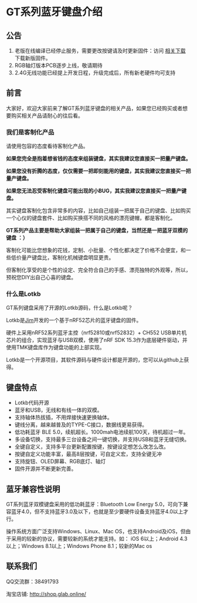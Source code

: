 
GT系列蓝牙键盘介绍
=====================

公告
-----
1. 老版在线编译已经停止服务，需要更改按键请及时更新固件：访问 [相关下载](download.md) 下载新版固件。
2. RGB轴灯版本PCB逐步上线，敬请期待
3. 2.4G无线功能已经提上开发日程，升级完成后，所有新老硬件均可支持

前言
-----
大家好，欢迎大家前来了解GT系列蓝牙键盘的相关产品，如果您已经购买或者想要购买相关产品请耐心的往后看。

### 我们是客制化产品

请使用包容的态度看待客制化产品。

**如果您完全是抱着想省钱的态度来组装键盘，其实我建议您直接买一把量产键盘。**

**如果您没有折腾的态度，仅仅需要一把即刻能用的键盘，其实我建议您直接买一把量产键盘。**

**如果您无法忍受客制化键盘可能出现的小BUG，其实我建议您直接买一把量产键盘。**


其实键盘客制化包含非常多的内容，比如自己组装一把属于自己的键盘、比如购买一个心仪的键盘套件、比如购买换搭不同的风格的漂亮键帽，都是客制化。

**GT系列产品主要是帮助大家组装一把属于自己的键盘，当然还是一把蓝牙双模的键盘 ：）**

客制化可能比您想象的花钱，定制、小批量、个性化都决定了价格不会便宜，和一些低价量产键盘比，客制化机械键盘明显更贵。

但客制化享受的是个性的设定、完全符合自己的手感、漂亮独特的外观等，所以，预祝您DIY出自己心喜的键盘。

### 什么是Lotkb

GT系列键盘采用了开源的Lotkb源码，什么是Lotkb呢？

Lotkb是[Jim](https://lotlab.org/)开发的一个基于nRF52芯片的蓝牙键盘的固件。

硬件上采用nRF52系列蓝牙主控（nrf52810或nrf52832）+ CH552 USB单片机芯片的组合，实现蓝牙与USB双模，使用了nRF SDK 15.3作为底层硬件驱动，并使用TMK键盘库作为键盘功能的上部实现。

Lotkb是一个开源项目，其软件源码与硬件设计都是开源的，您可以从github上获得。



键盘特点
-----
- Lotkb代码开源
- 蓝牙和USB，无线和有线一体的双模。
- 支持轴体热拔插，不用焊接快速更换轴体。
- 键线分离，越来越普及的TYPE-C接口，数据线更易获得。
- 低功耗蓝牙 BLE 5.0，续航超长。1000mah电池续航100天，待机超过一年。
- 多设备切换，支持最多三台设备之间一键切换，并支持USB和蓝牙无缝切换。
- 全键自定义，支持多平台更新配置按键，按键设定想怎么改怎么改。
- 按键自定义功能丰富，最高8层按键，可自定义宏，支持全键无冲
- 支持旋钮、OLED屏幕、RGB底灯、轴灯
- 固件开源并不断更新完善。

蓝牙兼容性说明
-----
GT系列蓝牙双模键盘采用的低功耗蓝牙：Bluetooth Low Energy 5.0，可向下兼容蓝牙4.0，但不支持蓝牙3.0及以下，也就是至少要硬件设备支持蓝牙4.0以上才行。

操作系统方面广泛支持Windows、Linux、Mac OS，也支持Android及iOS，但由于采用的较新的协议，需要较新的系统才能支持。如： iOS 6以上；Android 4.3以上；Windows 8.1以上；Windows Phone 8.1；较新的Mac os


联系我们
----------------

QQ交流群：38491793

淘宝店铺: http://shop.glab.online/
